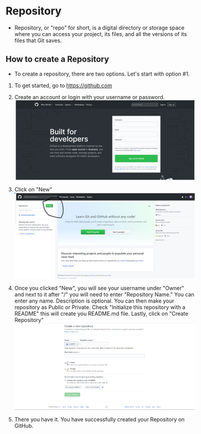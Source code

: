 # Repository 

* Repository, or "repo" for short, is a digital directory or storage space where you can access your project, its files, and all the versions of its files that Git saves.

## How to create a Repository 

* To create a repository, there are two options. Let's start with option #1.

1. To get started, go to https://github.com

2. Create an account or login with your username or password. 
![Step # 1](/Images/GitHubStep1.PNG)

3. Click on "New"
![Step # 2](/Images/New.PNG)

4. Once you clicked "New", you will see your username under "Owner" and next to it after "/" you will need to enter "Repository Name." You can enter any name. Description is optional. You can then make your repository as Public or Private. Check "Initialize this repository with a README" this will create you README.md file. Lastly, click on "Create Repository"
![Step # 3](/Images/Create.PNG)

5. There you have it. You have successfully created your Repository on GitHub. 
